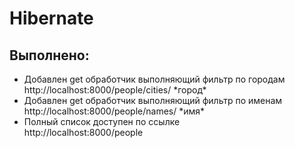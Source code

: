 #  Hibernate
## Выполнено:
- Добавлен get обработчик выполняющий фильтр по городам  
http://localhost:8000/people/cities/ \*город*
- Добавлен get обработчик выполняющий фильтр по именам  
  http://localhost:8000/people/names/ \*имя*
- Полный список доступен по ссылке  
  http://localhost:8000/people